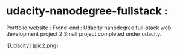 # udacity-nanodegree-fullstack :
Portfolio website : Frond-end : Udacity nanodegree full-stack web development project 2 
Small project completed under udacity.

![Udacity] (pic2.png)
